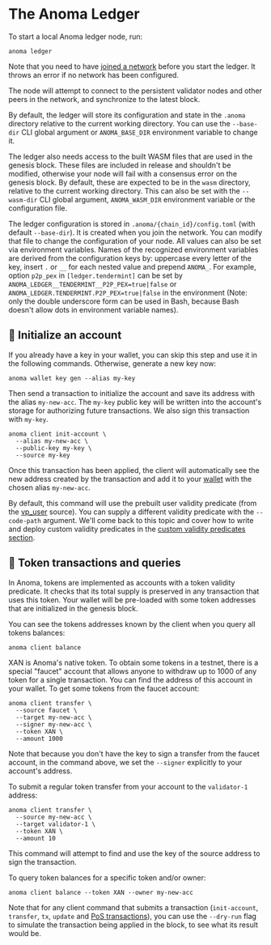 # The Anoma Ledger

To start a local Anoma ledger node, run:

```shell
anoma ledger
```

Note that you need to have [joined a network](./getting-started.md) before you start the ledger. It throws an error if no network has been configured.

The node will attempt to connect to the persistent validator nodes and other peers in the network, and synchronize to the latest block.

By default, the ledger will store its configuration and state in the `.anoma` directory relative to the current working directory. You can use the `--base-dir` CLI global argument or `ANOMA_BASE_DIR` environment variable to change it.

The ledger also needs access to the built WASM files that are used in the genesis block. These files are included in release and shouldn't be modified, otherwise your node will fail with a consensus error on the genesis block. By default, these are expected to be in the `wasm` directory, relative to the current working directory. This can also be set with the `--wasm-dir` CLI global argument, `ANOMA_WASM_DIR` environment variable or the configuration file.

The ledger configuration is stored in `.anoma/{chain_id}/config.toml` (with
default `--base-dir`). It is created when you join the network. You can modify
that file to change the configuration of your node. All values can also be set
via environment variables. Names of the recognized environment variables are
derived from the configuration keys by: uppercase every letter of the key,
insert `.` or `__` for each nested value and prepend `ANOMA_`. For example,
option `p2p_pex` in `[ledger.tendermint]` can be set by
`ANOMA_LEDGER__TENDERMINT__P2P_PEX=true|false` or
`ANOMA_LEDGER.TENDERMINT.P2P_PEX=true|false` in the environment (Note: only the
double underscore form can be used in Bash, because Bash doesn't allow dots in
environment variable names).

## 📝 Initialize an account

If you already have a key in your wallet, you can skip this step and use it in the following commands. Otherwise, generate a new key now:

```shell
anoma wallet key gen --alias my-key
```

Then send a transaction to initialize the account and save its address with the alias `my-new-acc`. The `my-key` public key will be written into the account's storage for authorizing future transactions. We also sign this transaction with `my-key`.

```shell
anoma client init-account \
  --alias my-new-acc \
  --public-key my-key \
  --source my-key
```

Once this transaction has been applied, the client will automatically see the new address created by the transaction and add it to your [wallet](./wallet.md) with the chosen alias `my-new-acc`.

By default, this command will use the prebuilt user validity predicate (from the [vp_user](https://github.com/anoma/anoma/blob/v0.5.0/wasm/wasm_source/src/vp_user.rs) source). You can supply a different validity predicate with the `--code-path` argument. We'll come back to this topic and cover how to write and deploy custom validity predicates in the [custom validity predicates section](ledger/customize.md#-validity-predicates).

## 💸 Token transactions and queries

In Anoma, tokens are implemented as accounts with a token validity predicate. It checks that its total supply is preserved in any transaction that uses this token. Your wallet will be pre-loaded with some token addresses that are initialized in the genesis block.

You can see the tokens addresses known by the client when you query all tokens balances:

```shell
anoma client balance
```

XAN is Anoma's native token. To obtain some tokens in a testnet, there is a special "faucet" account that allows anyone to withdraw up to 1000 of any token for a single transaction. You can find the address of this account in your wallet. To get some tokens from the faucet account:

```shell
anoma client transfer \
  --source faucet \
  --target my-new-acc \
  --signer my-new-acc \
  --token XAN \
  --amount 1000
```

Note that because you don't have the key to sign a transfer from the faucet account, in the command above, we set the `--signer` explicitly to your account's address.

To submit a regular token transfer from your account to the `validator-1` address:

```shell
anoma client transfer \
  --source my-new-acc \
  --target validator-1 \
  --token XAN \
  --amount 10
```

This command will attempt to find and use the key of the source address to sign the transaction.

To query token balances for a specific token and/or owner:

```shell
anoma client balance --token XAN --owner my-new-acc
```

Note that for any client command that submits a transaction (`init-account`, `transfer`, `tx`, `update` and [PoS transactions](ledger/pos.md)), you can use the `--dry-run` flag to simulate the transaction being applied in the block, to see what its result would be.
